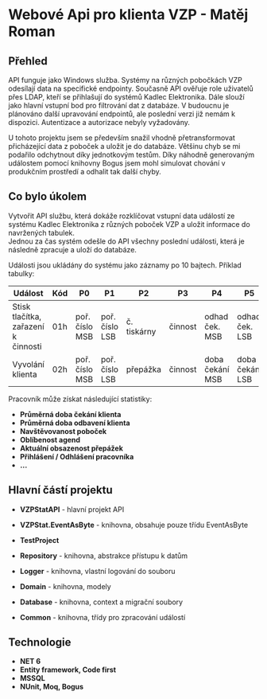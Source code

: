 ﻿# Webové Api pro klienta VZP -  Matěj Roman

## Přehled

API funguje jako Windows služba. Systémy na různých pobočkách VZP odesílají data na specifické endpointy. Současně API ověřuje role uživatelů přes LDAP, kteří se přihlašují do systémů Kadlec Elektronika. Dále slouží jako hlavní vstupní bod pro filtrování dat z databáze. V budoucnu je plánováno další upravování endpointů, ale poslední verzi již nemám k dispozici.
Autentizace a autorizace nebyly vyžadovány.

U tohoto projektu jsem se především snažil vhodně přetransformovat přicházející data z poboček a uložit je do databáze. 
Většinu chyb se mi podařilo odchytnout díky jednotkovým testům. 
Díky náhodně generovaným událostem pomocí knihovny Bogus jsem mohl simulovat chování v produkčním prostředí a odhalit tak další chyby.


## Co bylo úkolem

Vytvořit API službu, která dokáže rozklíčovat vstupní data událostí ze systému Kadlec Elektronika z různých poboček VZP a uložit informace do navržených tabulek.  
Jednou za čas systém odešle do API 
všechny poslední události, která je následně zpracuje a uloží do databáze.

Události jsou ukládány do systému jako záznamy po 10 bajtech.
Příklad tabulky:

| Událost | Kód | P0 | P1 | P2 | P3 | P4 | P5 |
| --------- | --------- | --------- | --------- | --------- | --------- | --------- | --------- |
| Stisk tlačítka, zařazení k činnosti | 01h  | poř. číslo MSB   | poř. číslo LSB  | č. tiskárny | činnost | odhad ček. MSB | odhad ček. LSB |
| Vyvolání klienta | 02h  | poř. číslo MSB   | poř. číslo LSB  | přepážka | činnost | doba čekání MSB | doba čekání LSB |

Pracovník může získat následující statistiky:

- **Průměrná doba čekání klienta**
- **Průměrná doba odbavení klienta**
- **Navštěvovanost poboček**
- **Oblíbenost agend**
- **Aktuální obsazenost přepážek**
- **Přihlášení / Odhlášení pracovníka**
- **...**

## Hlavní částí projektu
- **VZPStatAPI** - hlavní projekt API

- **VZPStat.EventAsByte** - knihovna, obsahuje pouze třídu EventAsByte

- **TestProject**

- **Repository** - knihovna, abstrakce přístupu k datům

- **Logger** - knihovna, vlastní logování do souboru

- **Domain** - knihovna, modely

- **Database** - knihovna, context a migrační soubory

- **Common** - knihovna, třídy pro zpracování událostí

## Technologie

- **NET 6**
- **Entity framework, Code first**
- **MSSQL**
- **NUnit, Moq, Bogus**
